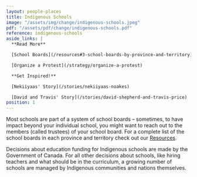 ```yaml
---
layout: people-places
title: Indigenous Schools
image: "/assets/img/change/indigenous-schools.jpeg"
pdf: "/assets/pdf/change/indigenous-schools.pdf"
reference: indigenous-schools
aside_links: |
  **Read More**

  [School Boards](/resources#3-school-boards-by-province-and-territory)

  [Organize a Protest](/strategy/organize-a-protest)

  **Get Inspired!**

  [Nekiiyaas' Story](/stories/nekiiyaas-noakes)

  [David and Travis' Story](/stories/david-shepherd-and-travis-price)
position: 1
---
```

Most schools are part of a system of school boards – sometimes, to have impact beyond your individual school, you might want to reach out to the members (called trustees) of your school board. For a complete list of the school boards in each province and territory check out our [Resources](/resources).

Decisions about education funding for Indigenous schools are made by the Government of Canada. For all other decisions about schools, like hiring teachers and what should be in the curriculum, a growing number of schools are managed by Indigenous communities and nations themselves.
